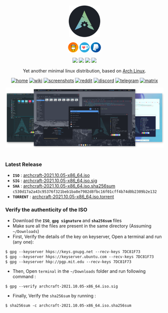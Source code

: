 <p align="center">
<a href="https://archcraft.io"><img src="https://raw.githubusercontent.com/archcraft-os/archcraft-packages/main/archcraft-artworks/files/logo/png/logo-circle/logo-circle-1.png" height="100" width="100" alt="Archcraft"></a>
</p>

<p align="center">
<a href="https://www.buymeacoffee.com/adi1090x"><img width="32px" src="https://raw.githubusercontent.com/adi1090x/files/master/other/1.png" alt="Buy Me A Coffee"></a>
<a href="https://ko-fi.com/adi1090x"><img width="32px" src="https://raw.githubusercontent.com/adi1090x/files/master/other/2.png" alt="Donate for Archcraft on ko-fi"></a>
<a href="https://www.paypal.com/cgi-bin/webscr?cmd=_s-xclick&hosted_button_id=6VETHHYHXESRN"><img width="32px" src="https://raw.githubusercontent.com/adi1090x/files/master/other/3.png" alt="Donate for Archcraft via Paypal"></a>
</p>

<p align="center">
  <img src="https://img.shields.io/badge/Maintained%3F-Yes-green?style=flat-square">
  <img src="https://img.shields.io/github/downloads/archcraft-os/releases/total?label=downloads&logo=github&color=blue&style=flat-square">
  <img src="https://img.shields.io/sourceforge/dt/archcraft.svg?label=downloads&logo=sourceforge&color=teal&style=flat-square">
  <img src="https://img.shields.io/github/license/archcraft-os/releases?color=orange&style=flat-square">
</p>

<p align="center">
Yet another minimal linux distribution, based on <a href="https://www.archlinux.org">Arch Linux</a>.
</p>

<p align="center">
  <a href="https://archcraft.io" target="_blank"><img alt="home" src="https://img.shields.io/badge/HOME-blue?style=flat-square"></a>
  <a href="https://wiki.archcraft.io" target="_blank"><img alt="wiki" src="https://img.shields.io/badge/WIKI-blue?style=flat-square"></a>
  <a href="https://archcraft.io/gallery" target="_blank"><img alt="screenshots" src="https://img.shields.io/badge/SCREENSHOTS-blue?style=flat-square"></a>
  <a href="https://www.reddit.com/r/archcraft" target="_blank"><img alt="reddit" src="https://img.shields.io/badge/REDDIT-blue?style=flat-square"></a>
  <a href="https://discord.gg/3PzeJ5S7Pu" target="_blank"><img alt="discord" src="https://img.shields.io/badge/DISCORD-blue?style=flat-square"></a>
  <a href="https://t.me/archcraftos" target="_blank"><img alt="telegram" src="https://img.shields.io/badge/TELEGRAM-blue?style=flat-square"></a>
  <a href="https://matrix.to/#/#archcraft:matrix.org" target="_blank"><img alt="matrix" src="https://img.shields.io/badge/MATRIX-blue?style=flat-square"></a>
</p>

![img](https://raw.githubusercontent.com/archcraft-os/core-packages/main/calamares-config/files/calamares/branding/archcraft/welcome.png)

#

### Latest Release

- **`ISO`** : [archcraft-2021.10.05-x86_64.iso](https://github.com/archcraft-os/releases/releases/download/v21.10/archcraft-2021.10.05-x86_64.iso)
- **`SIG`** : [archcraft-2021.10.05-x86_64.iso.sig](https://github.com/archcraft-os/releases/releases/download/v21.10/archcraft-2021.10.05-x86_64.iso.sig)
- **`SHA`** : [archcraft-2021.10.05-x86_64.iso.sha256sum](https://github.com/archcraft-os/releases/releases/download/v21.10/archcraft-2021.10.05-x86_64.iso.sha256sum)
`c530d17a2a43c95376f321beb1ba8e7982d8fbc16f01cff4b74d0b2309b2e132`
- **`TORRENT`** : [archcraft-2021.10.05-x86_64.iso.torrent](https://github.com/archcraft-os/releases/releases/download/v21.10/archcraft-2021.10.05-x86_64.iso.torrent)

### Verify the authenticity of the ISO

- Download the **`ISO`**, **`gpg signature`** and **`sha256sum`** files
- Make sure all the files are present in the same directory (Assuming `~/Downloads`)
- First, Verify the details of the key on keyserver, Open a terminal and run (any one):
```
$ gpg --keyserver hkps://keys.gnupg.net --recv-keys 7DC81F73
$ gpg --keyserver hkps://keyserver.ubuntu.com --recv-keys 7DC81F73
$ gpg --keyserver hkp://pgp.mit.edu --recv-keys 7DC81F73
```

- Then, Open `terminal` in the `~/Downloads` folder and run following command :
```
$ gpg --verify archcraft-2021.10.05-x86_64.iso.sig
```

- Finally, Verify the `sha256sum` by running :
```
$ sha256sum -c archcraft-2021.10.05-x86_64.iso.sha256sum
```
